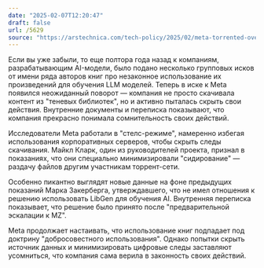 ```yaml
---
date: "2025-02-07T12:20:47"
draft: false
url: /5629
source: "https://arstechnica.com/tech-policy/2025/02/meta-torrented-over-81-7tb-of-pirated-books-to-train-ai-authors-say/"
---
```


Если вы уже забыли, то еще полтора года назад к компаниям, разрабатывающим AI-модели, было подано несколько групповых исков от имени ряда авторов книг про незаконное использование их произведений для обучения LLM моделей. Теперь в иске к Meta появился неожиданный поворот — компания не просто скачивала контент из "теневых библиотек", но и активно пыталась скрыть свои действия. Внутренние документы и переписка показывают, что компания прекрасно понимала сомнительность своих действий.

Исследователи Meta работали в "стелс-режиме", намеренно избегая использования корпоративных серверов, чтобы скрыть следы скачивания. Майкл Кларк, один из руководителей проекта, признал в показаниях, что они специально минимизировали "сидирование" — раздачу файлов другим участникам торрент-сети.

Особенно пикантно выглядят новые данные на фоне предыдущих показаний Марка Закерберга, утверждавшего, что не имел отношения к решению использовать LibGen для обучения AI. Внутренняя переписка показывает, что решение было принято после "предварительной эскалации к MZ".

Meta продолжает настаивать, что использование книг подпадает под доктрину "добросовестного использования". Однако попытки скрыть источник данных и минимизировать цифровые следы заставляют усомниться, что компания сама верила в законность своих действий.